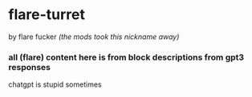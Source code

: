 # flare-turret
by flare fucker _(the mods took this nickname away)_

### all (flare) content here is from block descriptions from gpt3 responses
chatgpt is stupid sometimes
